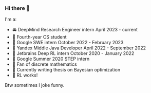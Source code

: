 ### Hi there 👋

I'm a:
- 🚘 DeepMind Research Engineer intern April 2023 - current
- 🌈 Fourth-year CS student 
- 🌯 Google SWE intern October 2022 - February 2023
- 🦏 Yandex Middle Java Developer April 2022 - September 2022
- 🦄 Jetbrains Deep RL intern October 2020 - January 2022
- 🥦 Google Summer 2020 STEP intern
- 💚 Fan of discrete mathematics
- 🌻 Currently writing thesis on Bayesian optimization
- 🐷 RL works! 


Btw sometimes I joke funny.
